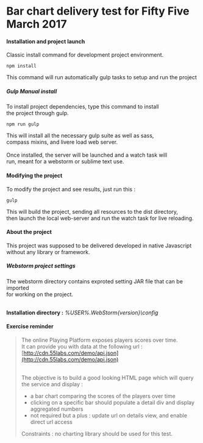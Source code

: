Bar chart delivery test for Fifty Five March 2017
=================================================

#### Installation and project launch
Classic install command for development project environment.
```
npm install
```
This command will run automatically gulp tasks to setup and run the project

##### Gulp Manual install
To install project dependencies, type this command to install<br>
the project through gulp.
```
npm run gulp
```
This will install all the necessary gulp suite as well as sass,<br>
compass mixins, and livere load web server.<br><br>
Once installed, the server will be launched and a watch task will<br>
run, meant for a webstorm or sublime text use.

#### Modifying the project
To modify the project and see results, just run this :
```
gulp
```
This will build the project, sending all resources to the dist directory,<br>
then launch the local web-server and run the watch task for live reloading.

#### About the project
This project was supposed to be delivered developed in native Javascript<br>
without any library or framework.

##### Webstorm project settings
The webstorm directory contains exproted setting JAR file that can be imported<br>
for working on the project.<br><br>

<b>Installation directory :</b> *%USER%\.WebStorm{version}\config*

#### Exercise reminder
>The online Playing Platform exposes players scores over time.<br>
>It can provide you with data at the following url :<br>
>[http://cdn.55labs.com/demo/api.json](http://cdn.55labs.com/demo/api.json)<br><br>
> 
>The objective is to build a good looking HTML page which will query the service and display :
> - a bar chart comparing the scores of the players over time
> - clicking on a specific bar should populate a detail div and display aggregated numbers
> - not required but a plus : update url on details view, and enable direct url access
> 
> Constraints : no charting library should be used for this test.